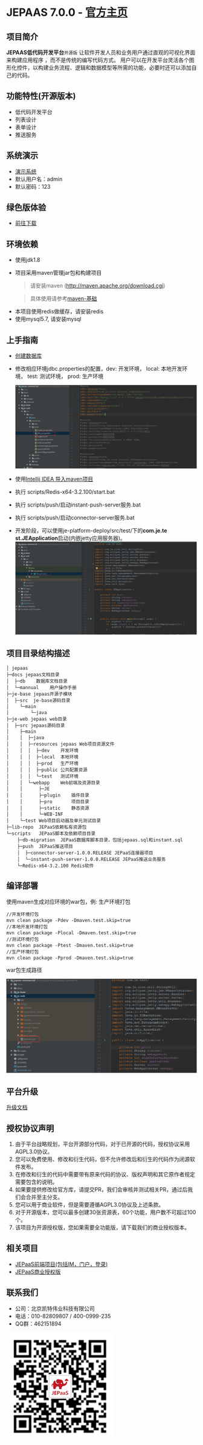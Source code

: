 JEPAAS 7.0.0 - [官方主页](http://jepaas.com/)
=========================

## 项目简介

**JEPAAS低代码开发平台**`开源版` 让软件开发人员和业务用户通过直观的可视化界面来构建应用程序
，而不是传统的编写代码方式。
用户可以在开发平台灵活各个图形化控件，以构建业务流程、逻辑和数据模型等所需的功能，必要时还可以添加自己的代码。

## 功能特性(开源版本)

- 低代码开发平台
- 列表设计
- 表单设计
- 推送服务

## 系统演示

- [演示系统](http://example.jepaas.com)
- 默认用户名：admin
- 默认密码：123

## 绿色版体验

- [前往下载](http://www.jepaas.com/download)

## 环境依赖

* 使用jdk1.8
* 项目采用maven管理jar包和构建项目
  
    > 请安装maven (http://maven.apache.org/download.cgi)
  
    > 具体使用请参考[maven-基础](docs/mannual/maven-基础.md)
  
- 本项目使用redis做缓存，请安装redis
- 使用mysql5.7, 请安装mysql

## 上手指南

- [创建数据库](docs/mannual/MySQL初始化手册.md)
- 修改相应环境jdbc.properties的配置，dev: 开发环境， local: 本地开发环境， test: 测试环境， prod: 生产环境
    
    ![](docs/images/jdbcconfig.png)    
    
- 使用[Intellij IDEA 导入maven项目](docs/mannual/idea-maven.md)
- 执行 scripts/Redis-x64-3.2.100/start.bat
- 执行 scripts/push/启动instant-push-server服务.bat
- 执行 scripts/push/启动connector-server服务.bat


- 开发阶段，可以使用je-platform-deploy/src/test/下的**com.je.te
st.JEApplication**启动(内嵌jetty应用服务器)。
![](docs/images/Jetty启动器.png)


## 项目目录结构描述
```
│ jepaas
├─docs jepaas文档目录
│  ├─db    数据库文档目录
│  └─mannual    用户操作手册
├─je-base jepaas开源子模块
│  ├─src  je-base源码目录
│    └─main
│        └─java
├─je-web jepaas web目录
│  ├─src jepaas源码目录
│    ├─main
│    │  ├─java                  
│    │  ├─resources jepaas Web项目资源文件
│    │  │  ├─dev    开发环境
│    │  │  ├─local  本地环境
│    │  │  ├─prod   生产环境
│    │  │  ├─public 公共配置资源
│    │  │  └─test   测试环境
│    │  └─webapp    Web前端及资源目录
│    │      ├─JE          
│    │      ├─plugin    插件目录               
│    │      ├─pro       项目目录           
│    │      ├─static    静态资源              
│    │      └─WEB-INF
│    └─test Web项目启动器及单元测试目录      
├─lib-repo  JEPaaS依赖私有资源包
└─scripts   JEPaaS脚本及依赖项目目录
    ├─db-migration  JEPaaS数据库脚本目录，包括jepaas.sql和instant.sql
    ├─push  JEPaaS推送项目
    │  ├─connector-server-1.0.0.RELEASE JEPaaS连接器项目
    │  └─instant-push-server-1.0.0.RELEASE JEPaaS推送业务服务
    └─Redis-x64-3.2.100 Redis软件
```

## 编译部署

使用maven生成对应环境的war包，例: 生产环境打包
```
//开发环境打包
mvn clean package -Pdev -Dmaven.test.skip=true
//本地开发环境打包
mvn clean package -Plocal -Dmaven.test.skip=true
//测试环境打包
mvn clean package -Ptest -Dmaven.test.skip=true
//生产环境打包
mvn clean package -Pprod -Dmaven.test.skip=true
```

war包生成路径

![](docs/images/outputweb.png)

## 平台升级
[升级文档](docs/mannual/平台升级.md)


## 授权协议声明

1. 由于平台战略规划，平台开源部分代码，对于已开源的代码，授权协议采用AGPL3.0协议。
2. 您可以免费使用、修改和衍生代码，但不允许修改后和衍生的代码作为闭源软件发布。
3. 在修改和衍生的代码中需要带有原来代码的协议、版权声明和其它原作者规定需要包含的说明。
4. 如果要提供修改给官方库，请提交PR，我们会审核并测试相关PR，通过后我们会合并至主分支。
5. 您可以用于商业软件，但是需要遵循AGPL3.0协议及上述条款。
6. 对于开源版本，您可以最多创建30张资源表，60个功能，用户数不可超过100个。
7. 该项目为开源授权版，您如果需要全功能版，请下载我们的商业授权版本。

## 相关项目

* [JEPaaS前端项目(包括IM，门户，登录)](https://gitee.com/jepaas/jepaas-project-frontend)
* [JEPaaS商业授权版](https://gitee.com/jepaas/jepaas-commercial)

## 联系我们

- 公司：北京凯特伟业科技有限公司
- 电话：010-82809807 / 400-0999-235
- QQ群：462151894

![](docs/images/ma.0be98320.png)